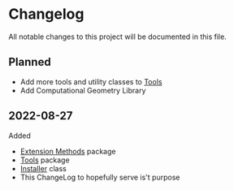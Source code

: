 # Changelog
All notable changes to this project will be documented in this file.

## Planned
- Add more tools and utility classes to [Tools]
- Add Computational Geometry Library

## 2022-08-27
Added
- [Extension Methods] package
- [Tools] package
- [Installer] class
- This ChangeLog to hopefully serve is't purpose

[Extension Methods]: https://github.com/NateArasti/UnityExtensions/tree/UnityExtensions-Methods
[Tools]: https://github.com/NateArasti/UnityExtensions/tree/UnityExtensions-Tools
[Installer]: https://github.com/NateArasti/UnityExtensions/tree/UnityExtensions-PackagesInstaller
